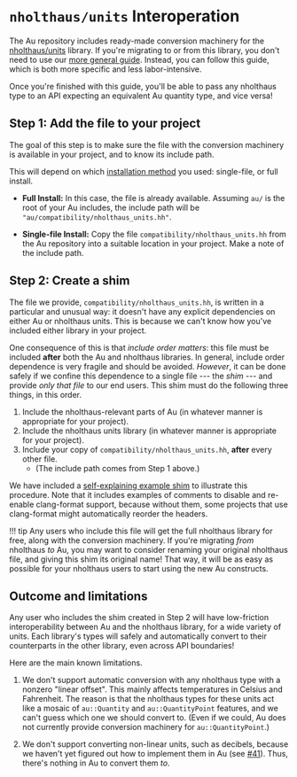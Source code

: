 # `nholthaus/units` Interoperation

The Au repository includes ready-made conversion machinery for the
[nholthaus/units](https://github.com/nholthaus/units) library.  If you're migrating to or from this
library, you don't need to use our [more general guide](./index.md).  Instead, you can follow this
guide, which is both more specific and less labor-intensive.

Once you're finished with this guide, you'll be able to pass any nholthaus type to an API expecting
an equivalent Au quantity type, and vice versa!

## Step 1: Add the file to your project

The goal of this step is to make sure the file with the conversion machinery is available in your
project, and to know its include path.

This will depend on which [installation method](../../install.md) you used: single-file, or full
install.

- **Full Install:**  In this case, the file is already available.  Assuming `au/` is the root of
  your Au includes, the include path will be `"au/compatibility/nholthaus_units.hh"`.

- **Single-file Install:**  Copy the file `compatibility/nholthaus_units.hh` from the Au repository
  into a suitable location in your project.  Make a note of the include path.

## Step 2: Create a shim

The file we provide, `compatibility/nholthaus_units.hh`, is written in a particular and unusual way:
it doesn't have any explicit dependencies on either Au or nholthaus units.  This is because we can't
know how you've included either library in your project.

One consequence of this is that _include order matters_: this file must be included **after** both
the Au and nholthaus libraries.  In general, include order dependence is very fragile and should be
avoided.  _However_, it can be done safely if we confine this dependence to a single file --- the
_shim_ --- and provide _only that file_ to our end users.  This shim must do the following three
things, in this order.

1. Include the nholthaus-relevant parts of Au (in whatever manner is appropriate for your project).
2. Include the nholthaus units library (in whatever manner is appropriate for your project).
3. Include your copy of `compatibility/nholthaus_units.hh`, **after** every other file.
    - (The include path comes from Step 1 above.)

We have included a [self-explaining example
shim](https://github.com/aurora-opensource/au/blob/3fa22a2212b37322a8243d57db024bb573b68813/compatibility/nholthaus_units_example_usage.hh)
to illustrate this procedure.  Note that it includes examples of comments to disable and re-enable
clang-format support, because without them, some projects that use clang-format might automatically
reorder the headers.

!!! tip
    Any users who include this file will get the full nholthaus library for free, along with the
    conversion machinery.  If you're migrating _from_ nholthaus _to_ Au, you may want to consider
    renaming your original nholthaus file, and giving this shim its original name!  That way, it
    will be as easy as possible for your nholthaus users to start using the new Au constructs.

## Outcome and limitations

Any user who includes the shim created in Step 2 will have low-friction interoperability between Au
and the nholthaus library, for a wide variety of units.  Each library's types will safely and
automatically convert to their counterparts in the other library, even across API boundaries!

Here are the main known limitations.

1. We don't support automatic conversion with any nholthaus type with a nonzero "linear offset".
   This mainly affects temperatures in Celsius and Fahrenheit.  The reason is that the nholthaus
   types for these units act like a mosaic of `au::Quantity` and `au::QuantityPoint` features, and
   we can't guess which one we should convert to.  (Even if we could, Au does not currently provide
   conversion machinery for `au::QuantityPoint`.)

2. We don't support converting non-linear units, such as decibels, because we haven't yet figured
   out how to implement them in Au (see [#41](https://github.com/aurora-opensource/au/issues/41)).
   Thus, there's nothing in Au to convert them _to_.
